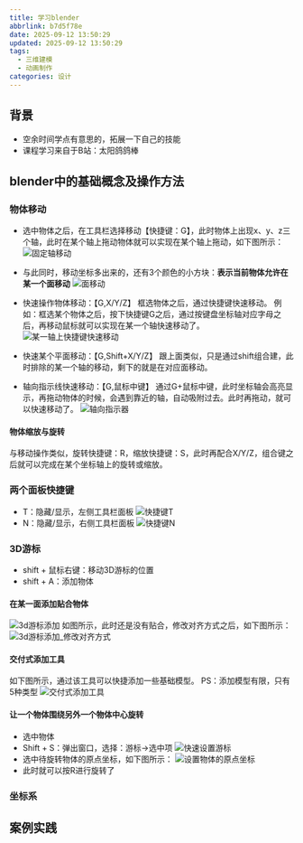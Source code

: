 ```yaml
---
title: 学习blender
abbrlink: b7d5f78e
date: 2025-09-12 13:50:29
updated: 2025-09-12 13:50:29
tags:
  - 三维建模
  - 动画制作
categories: 设计
---
```



## 背景
<!-- more -->

- 空余时间学点有意思的，拓展一下自己的技能
- 课程学习来自于B站：太阳鸽鸽棒


## blender中的基础概念及操作方法
### 物体移动
- 选中物体之后，在工具栏选择移动【快捷键：G】，此时物体上出现x、y、z三个轴，此时在某个轴上拖动物体就可以实现在某个轴上拖动，如下图所示：
![固定轴移动](b7d5f78e/PixPin_2025-09-12_15-17-00.png)

- 与此同时，移动坐标多出来的，还有3个颜色的小方块：**表示当前物体允许在某一个面移动**
![面移动](b7d5f78e/PixPin_2025-09-12_15-32-24.png)

- 快速操作物体移动：【G,X/Y/Z】
框选物体之后，通过快捷键快速移动。
例如：框选某个物体之后，按下快捷键G之后，通过按键盘坐标轴对应字母之后，再移动鼠标就可以实现在某一个轴快速移动了。
![某一轴上快捷键快速移动](b7d5f78e/PixPin_2025-09-12_15-39-44.png)

- 快速某个平面移动：【G,Shift+X/Y/Z】
跟上面类似，只是通过shift组合建，此时排除的某一个轴的移动，剩下的就是在对应面移动。

- 轴向指示线快速移动：【G,鼠标中键】
通过G+鼠标中键，此时坐标轴会高亮显示，再拖动物体的时候，会遇到靠近的轴，自动吸附过去。此时再拖动，就可以快速移动了。
![轴向指示器](b7d5f78e/PixPin_2025-09-12_15-49-02)

#### 物体缩放与旋转
与移动操作类似，旋转快捷键：R，缩放快捷键：S，此时再配合X/Y/Z，组合键之后就可以完成在某个坐标轴上的旋转或缩放。

### 两个面板快捷键
- T：隐藏/显示，左侧工具栏面板
![快捷键T](b7d5f78e/short_key_T.png)
- N：隐藏/显示，右侧工具栏面板
![快捷键N](b7d5f78e/short_key_N.png)

### 3D游标
- shift + 鼠标右键：移动3D游标的位置
- shift + A：添加物体

#### 在某一面添加贴合物体
![3d游标添加](b7d5f78e/3d游标添加.png)
如图所示，此时还是没有贴合，修改对齐方式之后，如下图所示：
![3d游标添加_修改对齐方式](b7d5f78e/3d游标添加_修改对齐方式.png)

#### 交付式添加工具
如下图所示，通过该工具可以快捷添加一些基础模型。
PS：添加模型有限，只有5种类型
![交付式添加工具](b7d5f78e/交付式添加工具.png)

#### 让一个物体围绕另外一个物体中心旋转
- 选中物体
- Shift + S：弹出窗口，选择：游标->选中项
  ![快速设置游标](b7d5f78e/快速设置游标.png)
- 选中待旋转物体的原点坐标，如下图所示：
  ![设置物体的原点坐标](b7d5f78e/设置物体的原点坐标.png)
- 此时就可以按R进行旋转了

### 坐标系


## 案例实践